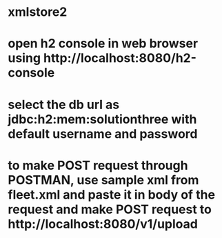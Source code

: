# xmlstore2

# open h2 console in web browser using http://localhost:8080/h2-console
# select the db url as jdbc:h2:mem:solutionthree with default username and password

# to make POST request through POSTMAN, use sample xml from fleet.xml and paste it in body of the request and make POST request to http://localhost:8080/v1/upload